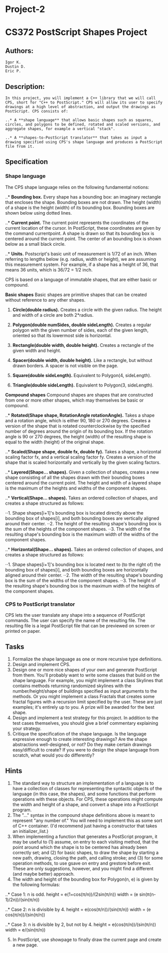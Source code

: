 Project-2
=========

# CS372 PostScript Shapes Project
## Authors:
	Igor K.
	Dustin D.
	Eric P.

## Description:
	In this project, you will implement a C++ library that we will call CPS, short for "C++ to PostScript." CPS will allow its user to specify drawings at a high level of abstraction, and output the drawings as PostScript. CPS consists of:

	..* A **shape language** that allows basic shapes such as squares, circles, and polygons to be defined, rotated and scaled versions, and aggregate shapes, for example a vertical "stack".

	..* A **shapes-to-PostScript translator** that takes as input a drawing specified using CPS's shape language and produces a PostScript file from it.

## Specification
### Shape language
The CPS shape language relies on the following fundamental notions:

..* **Bounding box.** Every shape has a bounding box: an imaginary rectangle that encloses the shape. Bounding boxes are not drawn. The height (width) of a shape is the height (width) of its bounding box. Bounding boxes are shown below using dotted lines.

..* **Current point.** The current point represents the coordinates of the current location of the cursor. In PostScript, these coordinates are given by the command currentpoint. A shape is drawn so that its bounding box is centered around the current point. The center of an bounding box is shown below as a small black circle.

..* **Units.** Postscript's basic unit of measurement is 1/72 of an inch. When referring to lengths below (e.g. radius, width or height), we are assuming this measurement system. For example, if a shape has a height of 36, that means 36 units, which is 36/72 = 1/2 inch.

CPS is based on a language of immutable shapes, that are either basic or compound.

**Basic shapes**
Basic shapes are primitive shapes that can be created without reference to any other shapes.

1. **Circle(double radius).** Creates a circle with the given radius. The height and width of a circle are both 2*radius.

2. **Polygon(double numSides, double sideLength).** Creates a regular polygon with the given number of sides, each of the given length, oriented so that its lowermost side is horizontal.

3. **Rectangle(double width, double height).** Creates a rectangle of the given width and height.

4. **Spacer(double width, double height).** Like a rectangle, but without drawn borders. A spacer is not visible on the page.

5. **Square(double sideLength).** Equivalent to Polygon(4, sideLength).

6. **Triangle(double sideLength).** Equivalent to Polygon(3, sideLength).

**Compound shapes**
Compound shapes are shapes that are constructed from one or more other shapes, which may themselves be basic or compound.

..* **Rotated(Shape shape, RotationAngle rotationAngle).** Takes a shape and a rotation angle, which is either 90, 180 or 270 degrees. Creates a version of the shape that is rotated counterclockwise by the specified number of degrees around the origin of its bounding box. If the rotation angle is 90 or 270 degrees, the height (width) of the resulting shape is equal to the width (height) of the original shape.

..* **Scaled(Shape shape, double fx, double fy).** Takes a shape, a horizontal scaling factor fx, and a vertical scaling factor fy. Creates a version of the shape that is scaled horizontally and vertically by the given scaling factors.

..* **Layered(Shape... shapes).** Given a collection of shapes, creates a new shape consisting of all the shapes drawn with their bounding boxes centered around the current point. The height and width of a layered shape is the maximum of the heights and widths of the component shapes.

..* **Vertical(Shape... shapes).** Takes an ordered collection of shapes, and creates a shape structured as follows:

⋅⋅1. Shape shapes[i+1]'s bounding box is located directly above the bounding box of shapes[i], and both bounding boxes are vertically aligned around their center.
⋅⋅2. The height of the resulting shape's bounding box is the sum of the heights of the component shapes.
⋅⋅3. The width of the resulting shape's bounding box is the maximum width of the widths of the component shapes.

..* **Horizontal(Shape... shapes).** Takes an ordered collection of shapes, and creates a shape structured as follows:

⋅⋅1. Shape shapes[i+1]'s bounding box is located next to (to the right of) the bounding box of shapes[i], and both bounding boxes are horizontally aligned around their center.
⋅⋅2. The width of the resulting shape's bounding box is the sum of the widths of the component shapes.
⋅⋅3. The height of the resulting shape's bounding box is the maximum width of the heights of the component shapes.

### CPS to PostScript translator
CPS lets the user translate any shape into a sequence of PostScript commands. The user can specify the name of the resulting file. The resulting file is a legal PostScript file that can be previewed on screen or printed on paper.

## Tasks
1. Formalize the shape language as one or more recursive type definitions.
2. Design and implement CPS.
3. Design one or more nice shapes of your own and generate PostScript from them. You'll probably want to write some classes that build on the shape language. For example, you might implement a class Skylines that contains methods returning randomized skylines with the number/height/shape of buildings specified as input arguments to the methods. Or you might implement a class Fractals that creates some fractal figures with a recursion limit specified by the user. These are just examples; it's entirely up to you. A prize will be awarded for the best shape.
4. Design and implement a test strategy for this project. In addition to the test cases themselves, you should give a brief commentary explaining your strategy.
5. Critique the specification of the shape language. Is the language expressive enough to create interesting drawings? Are the shape abstractions well-designed, or not? Do they make certain drawings easy/difficult to create? If you were to design the shape language from scratch, what would you do differently?

## Hints
1. The standard way to structure an implementation of a language is to have a collection of classes for representing the syntactic objects of the language (in this case, the shapes), and some functions that perform operations with these objects. For CPS, these operations might compute the width and height of a shape, and convert a shape into a PostScript program.
2. The "..." syntax in the compound shape definitions above is meant to represent "any number of." You will need to implement this as some sort of C++ container. (I'd recommend just having a constructor that takes an initializer_list.)
3. When implementing a function that generates a PostScript program, it may be useful to (1) assume, on entry to each visiting method, that the point around which the shape is to be centered has already been correctly set; and (2) for basic shapes, to draw the shape by starting a new path, drawing, closing the path, and calling stroke; and (3) for some operation methods, to use gsave on entry and grestore before exit. These are only suggestions, however, and you might find a different (and maybe better) approach.
4. The width and height of the bounding box for Polygon(n, e) is given by the following formulas:

..*	Case 1: n is odd.
	height = e(1+cos(π/n))/(2sin(π/n))
	width = (e sin(π(n-1)/2n))/(sin(π/n))

..*	Case 2: n is divisible by 4.
	height = e(cos(π/n))/(sin(π/n))
	width = (e cos(π/n))/(sin(π/n))

..*	Case 3: n is divisible by 2, but not by 4.
	height = e(cos(π/n))/(sin(π/n))
	width = e/(sin(π/n))

5. In PostScript, use showpage to finally draw the current page and create a new page.
